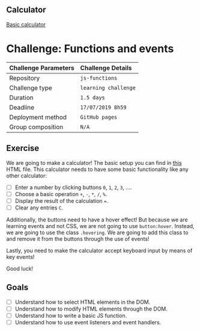 ## Calculator  
  
[Basic calculator](https://benduwe.github.io/Calculator/)  
  
# Challenge: Functions and events

|Challenge Parameters  |Challenge Details              |
|:---------------------|:------------------------------|
|Repository            |`js-functions`                 |
|Challenge type        |`learning challenge`           |
|Duration              |`1.5 days`                     |
|Deadline              |`17/07/2019 8h59`              |
|Deployment method     |`GitHub pages`                 |
|Group composition     |`N/A`                          |

## Exercise

We are going to make a calculator! The basic setup you can find in [this](./index.html) HTML file. This calculator needs to have some basic functionality like any other calculator:

- [ ] Enter a number by clicking buttons `0`, `1`, `2`, `3`, ....
- [ ] Choose a basic operation `+`, `-`, `*`, `/`, `%`.
- [ ] Display the result of the calculation `=`.
- [ ] Clear any entries `C`.

Additionally, the buttons need to have a hover effect! But because we are learning events and not CSS, we are not going to use `button:hover`. Instead, we are going to use the class `.hovering`. We are going to add this class to and remove it from the buttons through the use of events!

Lastly, you need to make the calculator accept keyboard input by means of key events! 

Good luck!

## Goals

- [ ] Understand how to select HTML elements in the DOM.
- [ ] Understand how to modify HTML elements through the DOM.
- [ ] Understand how to write a basic JS function.
- [ ] Understand how to use event listeners and event handlers.
